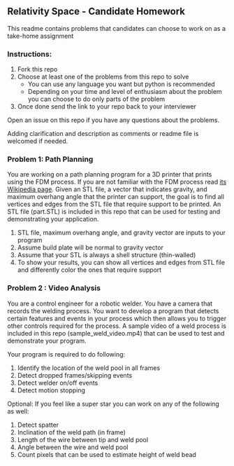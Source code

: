 ## Relativity Space - Candidate Homework
This readme contains problems that candidates can choose to work on as a take-home assignment

### Instructions:
1. Fork this repo
2. Choose at least one of the problems from this repo to solve
    * You can use any language you want but python is recommended
    * Depending on your time and level of enthusiasm about the problem you can choose to do only parts of the problem
3. Once done send the link to your repo back to your interviewer

Open an issue on this repo if you have any questions about the problems.

Adding clarification and description as comments or readme file is welcomed if needed.

### Problem 1: Path Planning
You are working on a path planning program for a 3D printer that prints using the FDM process. If you are not familiar with the FDM process read [its Wikipedia page](https://en.wikipedia.org/wiki/Fused_deposition_modeling). Given an STL file, a vector that indicates gravity, and maximum overhang angle that the printer can support, the goal is to find all vertices and edges from the STL file that require support to be printed. An STL file (part.STL) is included in this repo that can be used for testing and demonstrating your application.

1. STL file, maximum overhang angle, and gravity vector are inputs to your program
2. Assume build plate will be normal to gravity vector
3. Assume that your STL is always a shell structure (thin-walled)
3. To show your results, you can show all vertices and edges from STL file and differently color the ones that require support

### Problem 2 : Video Analysis
You are a control engineer for a robotic welder. You have a camera that records the welding process. You want to develop a program that detects certain features and events in your process which then allows you to trigger other controls required for the process. A sample video of a weld process is included in this repo (sample_weld_video.mp4) that can be used to test and demonstrate your program.

Your program is required to do following:
1. Identify the location of the weld pool in all frames
2. Detect dropped frames/skipping events
3. Detect welder on/off events
4. Detect motion stopping

Optional: If you feel like a super star you can work on any of the following as well:
1. Detect spatter
2. Inclination of the weld path (in frame)
3. Length of the wire between tip and weld pool
4. Angle between the wire and weld pool
5. Count pixels that can be used to estimate height of weld bead

